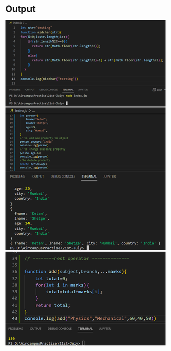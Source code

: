 <h1>Output</h1>
<img src="one.png" alt="one">
<img src="two.png" alt="one">
<img src="three.png" alt="one">